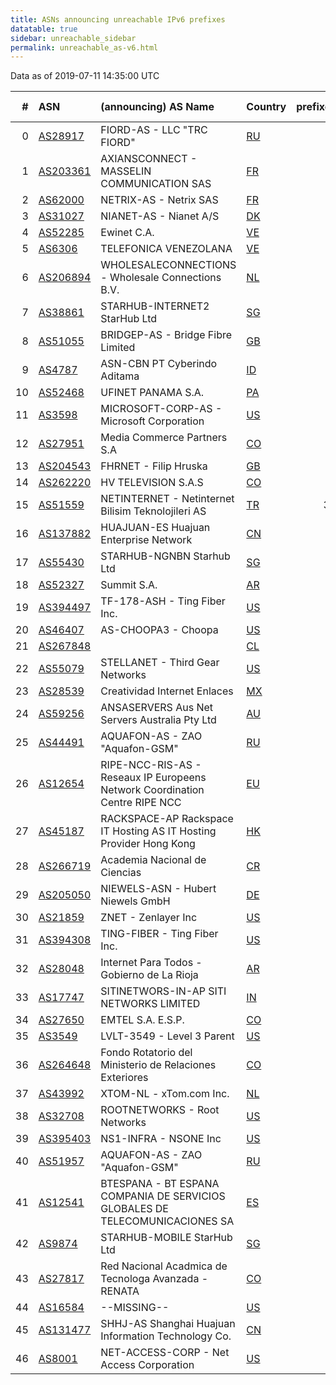 ```yaml
---
title: ASNs announcing unreachable IPv6 prefixes
datatable: true
sidebar: unreachable_sidebar
permalink: unreachable_as-v6.html
---
```


Data as of 2019-07-11 14:35:00 UTC

<div class="datatable-begin"></div>

|   # | ASN                                      | (announcing) AS Name                                                         | Country                      |   prefixes |   unreachable /48s |
|----:|:-----------------------------------------|:-----------------------------------------------------------------------------|:-----------------------------|-----------:|-------------------:|
|   0 | [AS28917](unreachable_AS28917-v6.html)   | FIORD-AS - LLC "TRC FIORD"                                                   | [RU](unreachable_ru-v6.html) |          2 |             524289 |
|   1 | [AS203361](unreachable_AS203361-v6.html) | AXIANSCONNECT - MASSELIN COMMUNICATION SAS                                   | [FR](unreachable_fr-v6.html) |          2 |             524288 |
|   2 | [AS62000](unreachable_AS62000-v6.html)   | NETRIX-AS - Netrix SAS                                                       | [FR](unreachable_fr-v6.html) |          1 |             524288 |
|   3 | [AS31027](unreachable_AS31027-v6.html)   | NIANET-AS - Nianet A/S                                                       | [DK](unreachable_dk-v6.html) |          1 |             524288 |
|   4 | [AS52285](unreachable_AS52285-v6.html)   | Ewinet C.A.                                                                  | [VE](unreachable_ve-v6.html) |          1 |              65536 |
|   5 | [AS6306](unreachable_AS6306-v6.html)     | TELEFONICA VENEZOLANA                                                        | [VE](unreachable_ve-v6.html) |          1 |              65536 |
|   6 | [AS206894](unreachable_AS206894-v6.html) | WHOLESALECONNECTIONS - Wholesale Connections B.V.                            | [NL](unreachable_nl-v6.html) |          1 |              65536 |
|   7 | [AS38861](unreachable_AS38861-v6.html)   | STARHUB-INTERNET2 StarHub Ltd                                                | [SG](unreachable_sg-v6.html) |          1 |              65536 |
|   8 | [AS51055](unreachable_AS51055-v6.html)   | BRIDGEP-AS - Bridge Fibre Limited                                            | [GB](unreachable_gb-v6.html) |          1 |              65536 |
|   9 | [AS4787](unreachable_AS4787-v6.html)     | ASN-CBN PT Cyberindo Aditama                                                 | [ID](unreachable_id-v6.html) |          1 |              65536 |
|  10 | [AS52468](unreachable_AS52468-v6.html)   | UFINET PANAMA S.A.                                                           | [PA](unreachable_pa-v6.html) |          1 |              65536 |
|  11 | [AS3598](unreachable_AS3598-v6.html)     | MICROSOFT-CORP-AS - Microsoft Corporation                                    | [US](unreachable_us-v6.html) |          1 |              65536 |
|  12 | [AS27951](unreachable_AS27951-v6.html)   | Media Commerce Partners S.A                                                  | [CO](unreachable_co-v6.html) |          4 |               1024 |
|  13 | [AS204543](unreachable_AS204543-v6.html) | FHRNET - Filip Hruska                                                        | [GB](unreachable_gb-v6.html) |          1 |                256 |
|  14 | [AS262220](unreachable_AS262220-v6.html) | HV TELEVISION S.A.S                                                          | [CO](unreachable_co-v6.html) |          1 |                256 |
|  15 | [AS51559](unreachable_AS51559-v6.html)   | NETINTERNET - Netinternet Bilisim Teknolojileri AS                           | [TR](unreachable_tr-v6.html) |         32 |                 32 |
|  16 | [AS137882](unreachable_AS137882-v6.html) | HUAJUAN-ES Huajuan Enterprise Network                                        | [CN](unreachable_cn-v6.html) |          1 |                 16 |
|  17 | [AS55430](unreachable_AS55430-v6.html)   | STARHUB-NGNBN Starhub Ltd                                                    | [SG](unreachable_sg-v6.html) |          2 |                  9 |
|  18 | [AS52327](unreachable_AS52327-v6.html)   | Summit S.A.                                                                  | [AR](unreachable_ar-v6.html) |          7 |                  7 |
|  19 | [AS394497](unreachable_AS394497-v6.html) | TF-178-ASH - Ting Fiber Inc.                                                 | [US](unreachable_us-v6.html) |          5 |                  5 |
|  20 | [AS46407](unreachable_AS46407-v6.html)   | AS-CHOOPA3 - Choopa                                                          | [US](unreachable_us-v6.html) |          3 |                  3 |
|  21 | [AS267848](unreachable_AS267848-v6.html) |                                                                              | [CL](unreachable_cl-v6.html) |          3 |                  3 |
|  22 | [AS55079](unreachable_AS55079-v6.html)   | STELLANET - Third Gear Networks                                              | [US](unreachable_us-v6.html) |          3 |                  3 |
|  23 | [AS28539](unreachable_AS28539-v6.html)   | Creatividad Internet Enlaces                                                 | [MX](unreachable_mx-v6.html) |          2 |                  2 |
|  24 | [AS59256](unreachable_AS59256-v6.html)   | ANSASERVERS Aus Net Servers Australia Pty Ltd                                | [AU](unreachable_au-v6.html) |          2 |                  2 |
|  25 | [AS44491](unreachable_AS44491-v6.html)   | AQUAFON-AS - ZAO "Aquafon-GSM"                                               | [RU](unreachable_ru-v6.html) |          2 |                  2 |
|  26 | [AS12654](unreachable_AS12654-v6.html)   | RIPE-NCC-RIS-AS - Reseaux IP Europeens Network Coordination Centre RIPE NCC  | [EU](unreachable_eu-v6.html) |          1 |                  1 |
|  27 | [AS45187](unreachable_AS45187-v6.html)   | RACKSPACE-AP Rackspace IT Hosting AS IT Hosting Provider Hong Kong           | [HK](unreachable_hk-v6.html) |          1 |                  1 |
|  28 | [AS266719](unreachable_AS266719-v6.html) | Academia Nacional de Ciencias                                                | [CR](unreachable_cr-v6.html) |          1 |                  1 |
|  29 | [AS205050](unreachable_AS205050-v6.html) | NIEWELS-ASN - Hubert Niewels GmbH                                            | [DE](unreachable_de-v6.html) |          1 |                  1 |
|  30 | [AS21859](unreachable_AS21859-v6.html)   | ZNET - Zenlayer Inc                                                          | [US](unreachable_us-v6.html) |          1 |                  1 |
|  31 | [AS394308](unreachable_AS394308-v6.html) | TING-FIBER - Ting Fiber Inc.                                                 | [US](unreachable_us-v6.html) |          1 |                  1 |
|  32 | [AS28048](unreachable_AS28048-v6.html)   | Internet Para Todos - Gobierno de La Rioja                                   | [AR](unreachable_ar-v6.html) |          1 |                  1 |
|  33 | [AS17747](unreachable_AS17747-v6.html)   | SITINETWORS-IN-AP SITI NETWORKS LIMITED                                      | [IN](unreachable_in-v6.html) |          1 |                  1 |
|  34 | [AS27650](unreachable_AS27650-v6.html)   | EMTEL S.A. E.S.P.                                                            | [CO](unreachable_co-v6.html) |          1 |                  1 |
|  35 | [AS3549](unreachable_AS3549-v6.html)     | LVLT-3549 - Level 3 Parent                                                   | [US](unreachable_us-v6.html) |          1 |                  1 |
|  36 | [AS264648](unreachable_AS264648-v6.html) | Fondo Rotatorio del Ministerio de Relaciones Exteriores                      | [CO](unreachable_co-v6.html) |          1 |                  1 |
|  37 | [AS43992](unreachable_AS43992-v6.html)   | XTOM-NL - xTom.com Inc.                                                      | [NL](unreachable_nl-v6.html) |          1 |                  1 |
|  38 | [AS32708](unreachable_AS32708-v6.html)   | ROOTNETWORKS - Root Networks                                                 | [US](unreachable_us-v6.html) |          1 |                  1 |
|  39 | [AS395403](unreachable_AS395403-v6.html) | NS1-INFRA - NSONE Inc                                                        | [US](unreachable_us-v6.html) |          1 |                  1 |
|  40 | [AS51957](unreachable_AS51957-v6.html)   | AQUAFON-AS - ZAO "Aquafon-GSM"                                               | [RU](unreachable_ru-v6.html) |          1 |                  1 |
|  41 | [AS12541](unreachable_AS12541-v6.html)   | BTESPANA - BT ESPANA COMPANIA DE SERVICIOS GLOBALES DE TELECOMUNICACIONES SA | [ES](unreachable_es-v6.html) |          1 |                  1 |
|  42 | [AS9874](unreachable_AS9874-v6.html)     | STARHUB-MOBILE StarHub Ltd                                                   | [SG](unreachable_sg-v6.html) |          1 |                  1 |
|  43 | [AS27817](unreachable_AS27817-v6.html)   | Red Nacional Acadmica de Tecnologa Avanzada - RENATA                         | [CO](unreachable_co-v6.html) |          1 |                  1 |
|  44 | [AS16584](unreachable_AS16584-v6.html)   | --MISSING--                                                                  | [US](unreachable_us-v6.html) |          1 |                  1 |
|  45 | [AS131477](unreachable_AS131477-v6.html) | SHHJ-AS Shanghai Huajuan Information Technology Co.                          | [CN](unreachable_cn-v6.html) |          1 |                  1 |
|  46 | [AS8001](unreachable_AS8001-v6.html)     | NET-ACCESS-CORP - Net Access Corporation                                     | [US](unreachable_us-v6.html) |          1 |                  1 |

<div class="datatable-end"></div>